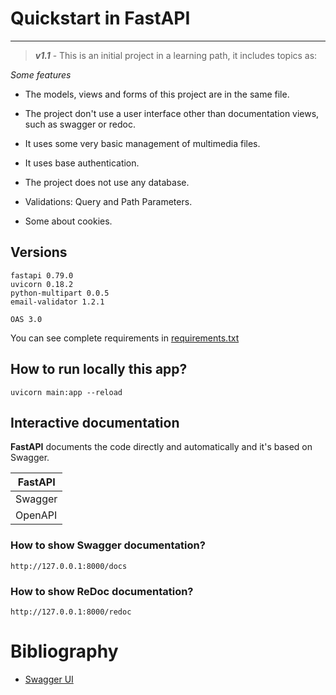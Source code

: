 # Quickstart in FastAPI

---

> ***v1.1*** - This is an initial project in a learning path, it includes topics as:

*Some features*

- The models, views and forms of this project are in the same file.

- The project don't use a user interface other than documentation views, such as swagger or redoc.

- It uses some very basic management of multimedia files.

- It uses base authentication.

- The project does not use any database.

- Validations: Query and Path Parameters.

- Some about cookies.

## Versions

```
fastapi 0.79.0
uvicorn 0.18.2
python-multipart 0.0.5
email-validator 1.2.1

OAS 3.0
```

You can see complete requirements in [requirements.txt](requirements.txt)

## How to run locally this app?

```
uvicorn main:app --reload
```

## Interactive documentation

**FastAPI** documents the code directly and automatically and it's based on Swagger.

<center>

| FastAPI |
| --- |
| Swagger |
| OpenAPI |

</center>

### How to show Swagger documentation?

```
http://127.0.0.1:8000/docs
```

### How to show ReDoc documentation?

```
http://127.0.0.1:8000/redoc
```

# Bibliography

- [Swagger UI](https://swagger.io/tools/swagger-ui/)
